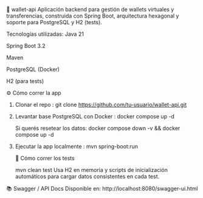 📘 wallet-api
Aplicación backend para gestión de wallets virtuales y transferencias, construida con Spring Boot, arquitectura hexagonal y soporte para PostgreSQL y H2 (tests).

Tecnologías utilizadas:
Java 21

Spring Boot 3.2

Maven

PostgreSQL (Docker)

H2 (para tests)



⚙️ Cómo correr la app
1. Clonar el repo : git clone https://github.com/tu-usuario/wallet-api.git

  

2. Levantar base PostgreSQL con Docker : docker compose up -d
   
   Si querés resetear los datos: docker compose down -v && docker compose up -d


3. Ejecutar la app localmente : mvn spring-boot:run
 
   
   🧪 Cómo correr los tests

   mvn clean test
   Usa H2 en memoria y scripts de inicialización automáticos para cargar datos consistentes en cada test.


📚 Swagger / API Docs
Disponible en: http://localhost:8080/swagger-ui.html
